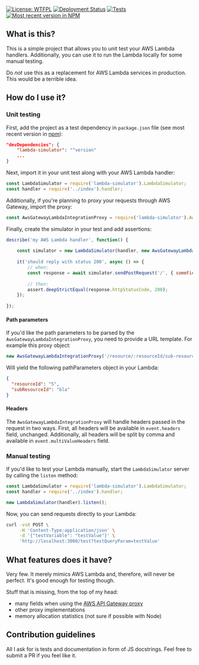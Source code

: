 [![License: WTFPL](https://img.shields.io/badge/License-WTFPL-red.svg)](http://www.wtfpl.net/txt/copying/)
[![Deployment Status](https://img.shields.io/github/actions/workflow/status/Jezorko/lambda-simulator/deploy.yml?branch=master&label=Deployment&logo=npm&logoColor=red)](https://github.com/Jezorko/lambda-simulator/actions/workflows/deploy.yml)
[![Tests](https://img.shields.io/github/actions/workflow/status/Jezorko/lambda-simulator/test.yml?branch=master&label=Tests&logo=jest&logoColor=red)](https://github.com/Jezorko/lambda-simulator/actions/workflows/test.yml)
[![Most recent version in NPM](https://img.shields.io/npm/v/lambda-simulator.svg)](https://www.npmjs.com/package/lambda-simulator)

## What is this?
This is a simple project that allows you to unit test your AWS Lambda handlers.
Additionally, you can use it to run the Lambda locally for some manual testing.

Do *not* use this as a replacement for AWS Lambda services in production.
This would be a terrible idea.

## How do I use it?

### Unit testing
First, add the project as a test dependency in `package.json` file (see most recent version in [npm](https://www.npmjs.com/package/lambda-simulator)):

```json
"devDependencies": {
    "lambda-simulator": "^version"
    ...
}
```

Next, import it in your unit test along with your AWS Lambda handler:

```javascript
const LambdaSimulator = require('lambda-simulator').LambdaSimulator;
const handler = require('../index').handler;
```

Additionally, if you're planning to proxy your requests through AWS Gateway, import the proxy:

```javascript
const AwsGatewayLambdaIntegrationProxy = require('lambda-simulator').AwsGatewayLambdaIntegrationProxy;
```

Finally, create the simulator in your test and add assertions:

```javascript
describe('my AWS Lambda handler', function() {
   
    const simulator = new LambdaSimulator(handler, new AwsGatewayLambdaIntegrationProxy()); // proxy is optional
    
    it('should reply with status 200', async () => {
        // when:
        const response = await simulator.sendPostRequest('/', { someField: 'someValue' }, { someHeader: 'someHeaderValue' });
        
        // then:
        assert.deepStrictEqual(response.httpStatusCode, 200);
    });
    
});
```

#### Path parameters
If you'd like the path parameters to be parsed by the `AwsGatewayLambdaIntegrationProxy`, you need to provide a URL template.
For example this proxy object:

```javascript
new AwsGatewayLambdaIntegrationProxy('/resource/:resourceId/sub-resource/:subResourceId')
```

Will yield the following pathParameters object in your Lambda:

```json
{
  "resourceId": "5",
  "subResourceId": "bla"
}
```

#### Headers
The `AwsGatewayLambdaIntegrationProxy` will handle headers passed in the request in two ways.
First, all headers will be available in `event.headers` field, unchanged.
Additionally, all headers will be split by comma and available in `event.multiValueHeaders` field.

### Manual testing
If you'd like to test your Lambda manually, start the `LambdaSimulator` server by calling the `listen` method:

```javascript
const LambdaSimulator = require('lambda-simulator').LambdaSimulator;
const handler = require('../index').handler;

new LambdaSimulator(handler).listen();
```

Now, you can send requests directly to your Lambda:

```bash
curl -vsX POST \
     -H 'Content-Type:application/json' \
     -d '{"testVariable": "testValue"}' \
     'http://localhost:3000/test?testQueryParam=testValue'
```

## What features does it have?
Very few. It merely mimics AWS Lambda and, therefore, will never be perfect.
It's good enough for testing though.

Stuff that is missing, from the top of my head:
 * many fields when using the [AWS API Gateway proxy](https://docs.aws.amazon.com/apigateway/latest/developerguide/api-gateway-create-api-as-simple-proxy-for-lambda.html)
 * other proxy implementations
 * memory allocation statistics (not sure if possible with Node) 
 
## Contribution guidelines
All I ask for is tests and documentation in form of JS docstrings.
Feel free to submit a PR if you feel like it.
